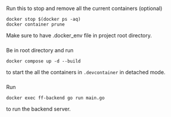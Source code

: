 ###

Run this to stop and remove all the current containers (optional)

```shell
docker stop $(docker ps -aq)
docker container prune
```

Make sure to have .docker_env file in project root directory.

###

Be in root directory and run

```shell
docker compose up -d --build
```

to start the all the containers in `.devcontainer` in detached mode.

###

Run

```shell
docker exec ff-backend go run main.go
```

to run the backend server.
